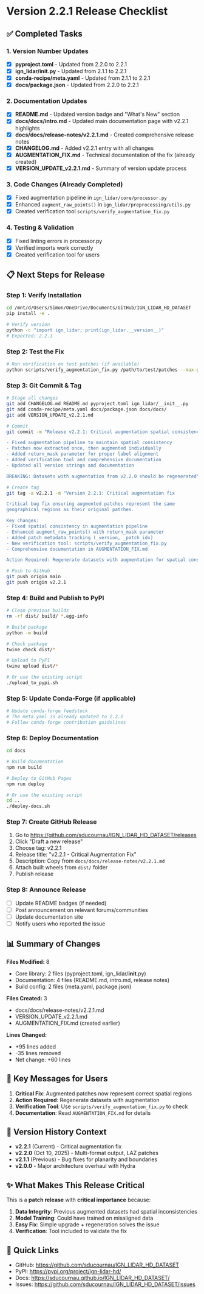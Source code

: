 # Version 2.2.1 Release Checklist

## ✅ Completed Tasks

### 1. Version Number Updates

- [x] **pyproject.toml** - Updated from 2.2.0 to 2.2.1
- [x] **ign_lidar/**init**.py** - Updated from 2.1.1 to 2.2.1
- [x] **conda-recipe/meta.yaml** - Updated from 2.1.1 to 2.2.1
- [x] **docs/package.json** - Updated from 2.2.0 to 2.2.1

### 2. Documentation Updates

- [x] **README.md** - Updated version badge and "What's New" section
- [x] **docs/docs/intro.md** - Updated main documentation page with v2.2.1 highlights
- [x] **docs/docs/release-notes/v2.2.1.md** - Created comprehensive release notes
- [x] **CHANGELOG.md** - Added v2.2.1 entry with all changes
- [x] **AUGMENTATION_FIX.md** - Technical documentation of the fix (already created)
- [x] **VERSION_UPDATE_v2.2.1.md** - Summary of version update process

### 3. Code Changes (Already Completed)

- [x] Fixed augmentation pipeline in `ign_lidar/core/processor.py`
- [x] Enhanced `augment_raw_points()` in `ign_lidar/preprocessing/utils.py`
- [x] Created verification tool `scripts/verify_augmentation_fix.py`

### 4. Testing & Validation

- [x] Fixed linting errors in processor.py
- [x] Verified imports work correctly
- [x] Created verification tool for users

## 📋 Next Steps for Release

### Step 1: Verify Installation

```bash
cd /mnt/d/Users/Simon/OneDrive/Documents/GitHub/IGN_LIDAR_HD_DATASET
pip install -e .

# Verify version
python -c "import ign_lidar; print(ign_lidar.__version__)"
# Expected: 2.2.1
```

### Step 2: Test the Fix

```bash
# Run verification on test patches (if available)
python scripts/verify_augmentation_fix.py /path/to/test/patches --max-patches 3
```

### Step 3: Git Commit & Tag

```bash
# Stage all changes
git add CHANGELOG.md README.md pyproject.toml ign_lidar/__init__.py
git add conda-recipe/meta.yaml docs/package.json docs/docs/
git add VERSION_UPDATE_v2.2.1.md

# Commit
git commit -m "Release v2.2.1: Critical augmentation spatial consistency fix

- Fixed augmentation pipeline to maintain spatial consistency
- Patches now extracted once, then augmented individually
- Added return_mask parameter for proper label alignment
- Added verification tool and comprehensive documentation
- Updated all version strings and documentation

BREAKING: Datasets with augmentation from v2.2.0 should be regenerated"

# Create tag
git tag -a v2.2.1 -m "Version 2.2.1: Critical augmentation fix

Critical bug fix ensuring augmented patches represent the same
geographical regions as their original patches.

Key changes:
- Fixed spatial consistency in augmentation pipeline
- Enhanced augment_raw_points() with return_mask parameter
- Added patch metadata tracking (_version, _patch_idx)
- New verification tool: scripts/verify_augmentation_fix.py
- Comprehensive documentation in AUGMENTATION_FIX.md

Action Required: Regenerate datasets with augmentation for spatial consistency."

# Push to GitHub
git push origin main
git push origin v2.2.1
```

### Step 4: Build and Publish to PyPI

```bash
# Clean previous builds
rm -rf dist/ build/ *.egg-info

# Build package
python -m build

# Check package
twine check dist/*

# Upload to PyPI
twine upload dist/*

# Or use the existing script
./upload_to_pypi.sh
```

### Step 5: Update Conda-Forge (if applicable)

```bash
# Update conda-forge feedstock
# The meta.yaml is already updated to 2.2.1
# Follow conda-forge contribution guidelines
```

### Step 6: Deploy Documentation

```bash
cd docs

# Build documentation
npm run build

# Deploy to GitHub Pages
npm run deploy

# Or use the existing script
cd ..
./deploy-docs.sh
```

### Step 7: Create GitHub Release

1. Go to https://github.com/sducournau/IGN_LIDAR_HD_DATASET/releases
2. Click "Draft a new release"
3. Choose tag: v2.2.1
4. Release title: "v2.2.1 - Critical Augmentation Fix"
5. Description: Copy from `docs/docs/release-notes/v2.2.1.md`
6. Attach built wheels from `dist/` folder
7. Publish release

### Step 8: Announce Release

- [ ] Update README badges (if needed)
- [ ] Post announcement on relevant forums/communities
- [ ] Update documentation site
- [ ] Notify users who reported the issue

## 📊 Summary of Changes

**Files Modified:** 8

- Core library: 2 files (pyproject.toml, ign_lidar/**init**.py)
- Documentation: 4 files (README.md, intro.md, release notes)
- Build config: 2 files (meta.yaml, package.json)

**Files Created:** 3

- docs/docs/release-notes/v2.2.1.md
- VERSION_UPDATE_v2.2.1.md
- AUGMENTATION_FIX.md (created earlier)

**Lines Changed:**

- +95 lines added
- -35 lines removed
- Net change: +60 lines

## 🎯 Key Messages for Users

1. **Critical Fix**: Augmented patches now represent correct spatial regions
2. **Action Required**: Regenerate datasets with augmentation
3. **Verification Tool**: Use `scripts/verify_augmentation_fix.py` to check
4. **Documentation**: Read `AUGMENTATION_FIX.md` for details

## 📝 Version History Context

- **v2.2.1** (Current) - Critical augmentation fix
- **v2.2.0** (Oct 10, 2025) - Multi-format output, LAZ patches
- **v2.1.1** (Previous) - Bug fixes for planarity and boundaries
- **v2.0.0** - Major architecture overhaul with Hydra

## ✨ What Makes This Release Critical

This is a **patch release** with **critical importance** because:

1. **Data Integrity**: Previous augmented datasets had spatial inconsistencies
2. **Model Training**: Could have trained on misaligned data
3. **Easy Fix**: Simple upgrade + regeneration solves the issue
4. **Verification**: Tool included to validate the fix

## 🔗 Quick Links

- GitHub: https://github.com/sducournau/IGN_LIDAR_HD_DATASET
- PyPI: https://pypi.org/project/ign-lidar-hd/
- Docs: https://sducournau.github.io/IGN_LIDAR_HD_DATASET/
- Issues: https://github.com/sducournau/IGN_LIDAR_HD_DATASET/issues

